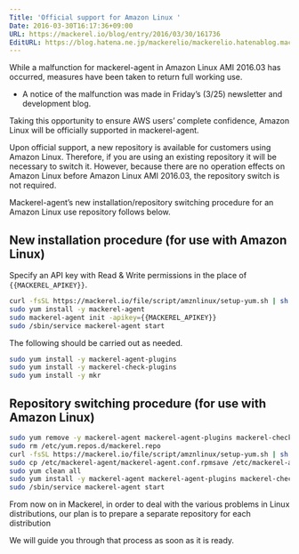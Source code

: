 ```yaml
---
Title: 'Official support for Amazon Linux '
Date: 2016-03-30T16:17:36+09:00
URL: https://mackerel.io/blog/entry/2016/03/30/161736
EditURL: https://blog.hatena.ne.jp/mackerelio/mackerelio.hatenablog.mackerel.io/atom/entry/10328537792369126102
---
```


While a malfunction for mackerel-agent in Amazon Linux AMI 2016.03 has occurred, measures have been taken to return full working use. 

- A notice of the malfunction was made in Friday’s (3/25) newsletter and development blog.

Taking this opportunity to ensure AWS users’ complete confidence, Amazon Linux will be officially supported in mackerel-agent. 

Upon official support, a new repository is available for customers using Amazon Linux. Therefore, if you are using an existing repository it will be necessary to switch it. However, because there are no operation effects on Amazon Linux before Amazon Linux AMI 2016.03, the repository switch is not required.

Mackerel-agent’s new installation/repository switching procedure for an Amazon Linux use repository follows below.

## New installation procedure (for use with Amazon Linux)

Specify an API key with Read & Write permissions in the place of `{{MACKEREL_APIKEY}}`.

```sh
curl -fsSL https://mackerel.io/file/script/amznlinux/setup-yum.sh | sh
sudo yum install -y mackerel-agent
sudo mackerel-agent init -apikey={{MACKEREL_APIKEY}}
sudo /sbin/service mackerel-agent start
```
The following should be carried out as needed.
```sh
sudo yum install -y mackerel-agent-plugins
sudo yum install -y mackerel-check-plugins
sudo yum install -y mkr
```

## Repository switching procedure (for use with Amazon Linux)

```sh
sudo yum remove -y mackerel-agent mackerel-agent-plugins mackerel-check-plugins mkr
sudo rm /etc/yum.repos.d/mackerel.repo
curl -fsSL https://mackerel.io/file/script/amznlinux/setup-yum.sh | sh
sudo cp /etc/mackerel-agent/mackerel-agent.conf.rpmsave /etc/mackerel-agent/mackerel-agent.conf
sudo yum clean all
sudo yum install -y mackerel-agent mackerel-agent-plugins mackerel-check-plugins mkr
sudo /sbin/service mackerel-agent start
```

From now on in Mackerel, in order to deal with the various problems in Linux distributions, our plan is to prepare a separate repository for each distribution 

We will guide you through that process as soon as it is ready. 

